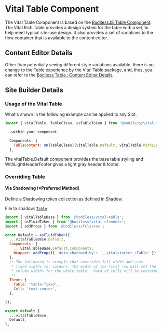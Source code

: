 # Vital Table Component

The Vital Table Component is based on the [BodilessJS Table
Component](/Components/Table). The Vital Rich Table provides a design system for the table with a set, to help
meet typical site-use design.  It also provides a set of variations to the flow container that is available to the content editor.
## Content Editor Details

Other than potentially seeing different style variations available, there is no change to the Table
experience by the Vital Table package, and, thus, you can refer to the [Bodiless Table :
Content Editor Details](/Components/Table#content-editor-details).
## Site Builder Details

### Usage of the Vital Table

What's shown in the following example can be applied to any Slot.

```js
import { vitalTable, TableClean, asTableToken } from '@bodiless/vital-table';

...within your component

  Components: {
    TableContent: on(TableClean)(vitalTable.Default, vitalTable.WithLightHeaderFooter),
  },

```

The vitalTable.Default component provides the base table styling and WithLightHeaderFooter gives a light gray header & footer.

### Overriding Table

#### Via Shadowing (*Preferred Method)

Define a Shadowing token collection as defined in [Shadow](../vital-table/Shadow).

File to shadow:
[`Table`](https://github.com/johnsonandjohnson/Bodiless-JS/blob/main/packages/vital-table/src/components/vital-table/tokens/vitalTable.ts)

```js
import { vitalTableBase } from '@bodiless/vital-table';
import { asFluidToken } from '@bodiless/vital-elements';
import { addProps } from '@bodiless/fclasses';

const Default = asFluidToken({
  ...vitalTableBase.Default,
  Components: {
    ...vitalTableBase.Default.Components,
    Wrapper: addProps({ 'data-shadowed-by': '__vitalstarter_:Table' }),
  },
  /* The following is example that overrides full width and uses
   * fixed widths for columns. The width of the first row will set the
   * column widths for the whole table.  Data of cells will be centered.
   */
  Theme: {
    Table: 'table-fixed',
    Cell: 'text-center',
  },

});

export default {
  ...vitalTableBase,
  Default,
};
```
